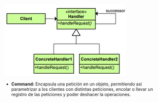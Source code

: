 
![chain of responsibility](imagenes/chainofresponsibility.png)

- **Command:** Encapsula una petición en un objeto, permitiendo así parametrizar a los clientes con distintas peticiones, encolar o llevar un registro de las peticiones y poder deshacer la operaciones.

